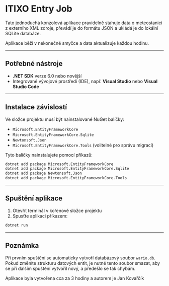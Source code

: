 # ITIXO Entry Job

Tato jednoduchá konzolová aplikace pravidelně stahuje data o meteostanici z externího XML zdroje, převádí je do formátu JSON a ukládá je do lokální SQLite databáze.

Aplikace běží v nekonečné smyčce a data aktualizuje každou hodinu.

---

## Potřebné nástroje

- **.NET SDK** verze 6.0 nebo novější  
- Integrované vývojové prostředí (IDE), např. **Visual Studio** nebo **Visual Studio Code**

---

## Instalace závislostí

Ve složce projektu musí být nainstalované NuGet balíčky:

- `Microsoft.EntityFrameworkCore`
- `Microsoft.EntityFrameworkCore.Sqlite`  
- `Newtonsoft.Json`
- `Microsoft.EntityFrameworkCore.Tools` (volitelné pro správu migrací)

Tyto balíčky nainstalujete pomocí příkazů:

```bash
dotnet add package Microsoft.EntityFrameworkCore
dotnet add package Microsoft.EntityFrameworkCore.Sqlite
dotnet add package Newtonsoft.Json
dotnet add package Microsoft.EntityFrameworkCore.Tools
```

---

## Spuštění aplikace

1. Otevřít terminál v kořenové složce projektu
2. Spusťte aplikaci příkazem:

```bash
dotnet run
```

---

## Poznámka

Při prvním spuštění se automaticky vytvoří databázový soubor `wario.db`. Pokud změníte strukturu datových entit, je nutné tento soubor smazat, aby se při dalším spuštění vytvořil nový, a předešlo se tak chybám.

Aplikace byla vytvořena cca za 3 hodiny a autorem je Jan Kovařčík
